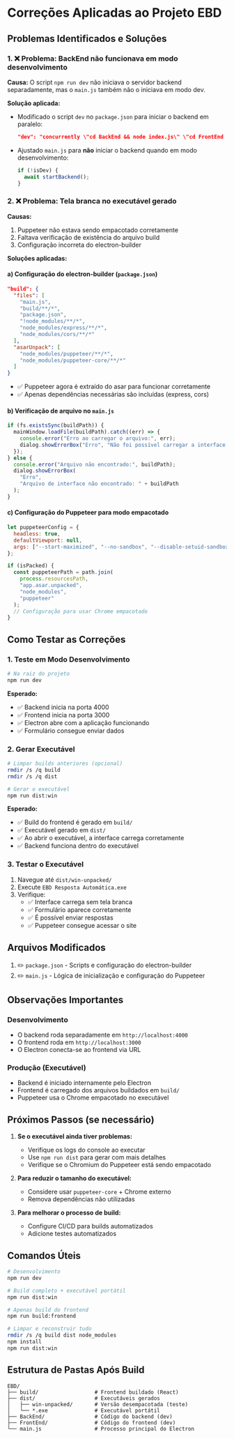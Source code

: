 # Correções Aplicadas ao Projeto EBD

## Problemas Identificados e Soluções

### 1. ❌ Problema: BackEnd não funcionava em modo desenvolvimento

**Causa:** O script `npm run dev` não iniciava o servidor backend separadamente, mas o `main.js` também não o iniciava em modo dev.

**Solução aplicada:**

- Modificado o script `dev` no `package.json` para iniciar o backend em paralelo:
  ```json
  "dev": "concurrently \"cd BackEnd && node index.js\" \"cd FrontEnd && npm start\" \"wait-on http://localhost:3000 && wait-on http://localhost:4000 && set NODE_ENV=development && electron .\""
  ```
- Ajustado `main.js` para **não** iniciar o backend quando em modo desenvolvimento:
  ```javascript
  if (!isDev) {
    await startBackend();
  }
  ```

### 2. ❌ Problema: Tela branca no executável gerado

**Causas:**

1. Puppeteer não estava sendo empacotado corretamente
2. Faltava verificação de existência do arquivo build
3. Configuração incorreta do electron-builder

**Soluções aplicadas:**

#### a) Configuração do electron-builder (`package.json`)

```json
"build": {
  "files": [
    "main.js",
    "build/**/*",
    "package.json",
    "!node_modules/**/*",
    "node_modules/express/**/*",
    "node_modules/cors/**/*"
  ],
  "asarUnpack": [
    "node_modules/puppeteer/**/*",
    "node_modules/puppeteer-core/**/*"
  ]
}
```

- ✅ Puppeteer agora é extraído do asar para funcionar corretamente
- ✅ Apenas dependências necessárias são incluídas (express, cors)

#### b) Verificação de arquivo no `main.js`

```javascript
if (fs.existsSync(buildPath)) {
  mainWindow.loadFile(buildPath).catch((err) => {
    console.error("Erro ao carregar o arquivo:", err);
    dialog.showErrorBox("Erro", "Não foi possível carregar a interface.");
  });
} else {
  console.error("Arquivo não encontrado:", buildPath);
  dialog.showErrorBox(
    "Erro",
    "Arquivo de interface não encontrado: " + buildPath
  );
}
```

#### c) Configuração do Puppeteer para modo empacotado

```javascript
let puppeteerConfig = {
  headless: true,
  defaultViewport: null,
  args: ["--start-maximized", "--no-sandbox", "--disable-setuid-sandbox"],
};

if (isPacked) {
  const puppeteerPath = path.join(
    process.resourcesPath,
    "app.asar.unpacked",
    "node_modules",
    "puppeteer"
  );
  // Configuração para usar Chrome empacotado
}
```

## Como Testar as Correções

### 1. Teste em Modo Desenvolvimento

```bash
# Na raiz do projeto
npm run dev
```

**Esperado:**

- ✅ Backend inicia na porta 4000
- ✅ Frontend inicia na porta 3000
- ✅ Electron abre com a aplicação funcionando
- ✅ Formulário consegue enviar dados

### 2. Gerar Executável

```bash
# Limpar builds anteriores (opcional)
rmdir /s /q build
rmdir /s /q dist

# Gerar o executável
npm run dist:win
```

**Esperado:**

- ✅ Build do frontend é gerado em `build/`
- ✅ Executável gerado em `dist/`
- ✅ Ao abrir o executável, a interface carrega corretamente
- ✅ Backend funciona dentro do executável

### 3. Testar o Executável

1. Navegue até `dist/win-unpacked/`
2. Execute `EBD Resposta Automática.exe`
3. Verifique:
   - ✅ Interface carrega sem tela branca
   - ✅ Formulário aparece corretamente
   - ✅ É possível enviar respostas
   - ✅ Puppeteer consegue acessar o site

## Arquivos Modificados

1. ✏️ `package.json` - Scripts e configuração do electron-builder
2. ✏️ `main.js` - Lógica de inicialização e configuração do Puppeteer

## Observações Importantes

### Desenvolvimento

- O backend roda separadamente em `http://localhost:4000`
- O frontend roda em `http://localhost:3000`
- O Electron conecta-se ao frontend via URL

### Produção (Executável)

- Backend é iniciado internamente pelo Electron
- Frontend é carregado dos arquivos buildados em `build/`
- Puppeteer usa o Chrome empacotado no executável

## Próximos Passos (se necessário)

1. **Se o executável ainda tiver problemas:**

   - Verifique os logs do console ao executar
   - Use `npm run dist` para gerar com mais detalhes
   - Verifique se o Chromium do Puppeteer está sendo empacotado

2. **Para reduzir o tamanho do executável:**

   - Considere usar `puppeteer-core` + Chrome externo
   - Remova dependências não utilizadas

3. **Para melhorar o processo de build:**
   - Configure CI/CD para builds automatizados
   - Adicione testes automatizados

## Comandos Úteis

```bash
# Desenvolvimento
npm run dev

# Build completo + executável portátil
npm run dist:win

# Apenas build do frontend
npm run build:frontend

# Limpar e reconstruir tudo
rmdir /s /q build dist node_modules
npm install
npm run dist:win
```

## Estrutura de Pastas Após Build

```
EBD/
├── build/                  # Frontend buildado (React)
├── dist/                   # Executáveis gerados
│   ├── win-unpacked/       # Versão desempacotada (teste)
│   └── *.exe               # Executável portátil
├── BackEnd/                # Código do backend (dev)
├── FrontEnd/               # Código do frontend (dev)
└── main.js                 # Processo principal do Electron
```
